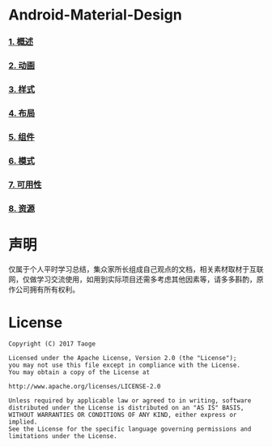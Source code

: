 # Android-Material-Design

### [1. 概述](doc/material/material.md)
### [2. 动画]()
### [3. 样式]()
### [4. 布局]()
### [5. 组件]()
### [6. 模式]()
### [7. 可用性]()
### [8. 资源]() 

# 声明

仅属于个人平时学习总结，集众家所长组成自己观点的文档，相关素材取材于互联网，仅做学习交流使用，如用到实际项目还需多考虑其他因素等，请多多斟酌，原作公司拥有所有权利。

# License

	Copyright (C) 2017 Taoge
	
	Licensed under the Apache License, Version 2.0 (the "License");
	you may not use this file except in compliance with the License.
	You may obtain a copy of the License at
	
	http://www.apache.org/licenses/LICENSE-2.0
	
	Unless required by applicable law or agreed to in writing, software
	distributed under the License is distributed on an "AS IS" BASIS,
	WITHOUT WARRANTIES OR CONDITIONS OF ANY KIND, either express or implied.
	See the License for the specific language governing permissions and
	limitations under the License.